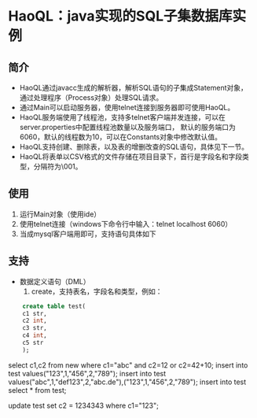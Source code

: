 # HaoQL：java实现的SQL子集数据库实例
## 简介
* HaoQL通过javacc生成的解析器，解析SQL语句的子集成Statement对象，
  通过处理程序（Process对象）处理SQL请求。
* 通过Main可以启动服务器，使用telnet连接到服务器即可使用HaoQL。
* HaoQL服务端使用了线程池，支持多telnet客户端并发连接，可以在server.properties中配置线程池数量以及服务端口，
  默认的服务端口为6060，默认的线程数为10，可以在Constants对象中修改默认值。
* HaoQL支持创建、删除表，以及表的增删改查的SQL语句，具体见下一节。
* HaoQL将表单以CSV格式的文件存储在项目目录下，首行是字段名和字段类型，分隔符为\001。

## 使用
1. 运行Main对象（使用ide）
2. 使用telnet连接（windows下命令行中输入：telnet localhost 6060）
3. 当成mysql客户端用即可，支持语句具体如下

## 支持
* 数据定义语句（DML）
    1. create，支持表名，字段名和类型，例如：
```sql
    create table test(
    c1 str,
    c2 int,
    c3 str,
    c4 int,
    c5 str
    );
```



select c1,c2 from new where c1="abc" and c2=12 or c2=42+10;
insert into test values("123",1,"456",2,"789");
insert into test values("abc",1,"def123",2,"abc.de"),("123",1,"456",2,"789");
insert into test select * from test;

update test set c2 = 1234343 where c1="123";


